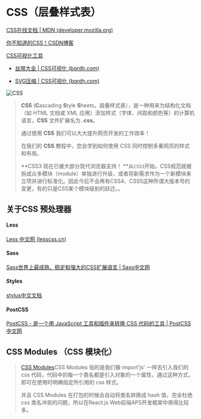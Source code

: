 # CSS（层叠样式表） 

[CSS在线文档 | MDN (developer.mozilla.org)](https://developer.mozilla.org/zh-CN/docs/Web/CSS)

[你不知道的CSS！CSDN博客](https://blog.csdn.net/muguli2008/article/details/107707664)



[CSS可视化工具](https://css.bqrdh.com)

- [丝带大全 | CSS可视化 (bqrdh.com)](https://css.bqrdh.com/ribbon)

- [SVG压缩 | CSS可视化 (bqrdh.com)](https://css.bqrdh.com/svg/compress)

![CSS](https://i-blog.csdnimg.cn/blog_migrate/3b33e0587ae213d7ea2eabf7af7d2b08.webp?x-image-process=image/format,png#pic_center)

> **CSS** (**C**ascading **S**tyle **S**heets，层叠样式表），是一种用来为结构化文档（如 HTML 文档或 XML 应用）添加样式（字体、间距和颜色等）的计算机语言，**CSS** 文件扩展名为 **.css**。
>
> 通过使用 **CSS** 我们可以大大提升网页开发的工作效率！
>
> 在我们的 **CSS** 教程中，您会学到如何使用 CSS 同时控制多重网页的样式和布局。
>
> **CSS3  现在已被大部分现代浏览器支持！ **从`CSS3`开始，CSS规范就被拆成众多模块（module）单独进行升级，或者将新需求作为一个新模块来立项并进行标准化。因此今后不会再有CSS4、CSS5这种所谓大版本号的变更，有的只是CSS某个模块级别的跃迁。。



## 关于CSS 预处理器

#### Less

[Less 中文网 (lesscss.cn)](http://lesscss.cn/)



#### Sass

[Sass世界上最成熟、稳定和强大的CSS扩展语言 | Sass中文网](https://www.sass.hk/)



#### Styles

[stylus中文文档 ](https://www.zhangxinxu.com/jq/stylus/)



#### PostCSS

[PostCSS - 是一个用 JavaScript 工具和插件来转换 CSS 代码的工具 | PostCSS中文网](https://www.postcss.com.cn/)



## CSS Modules （CSS 模块化）

>  [CSS Modules](https://github.com/css-modules/css-modules)CSS Modules 指的是我们像 import'js' 一样去引入我们的 css 代码，代码中的每一个类名都是引入对象的一个属性，通过这种方式，即可在使用时明确指定所引用的 css 样式。
>
> 并且 CSS Modules 在打包的时候会自动将类名转换成 hash 值，完全杜绝 css 类名冲突的问题，所以在React.js Web前端APS开发框架中用得比较多。

